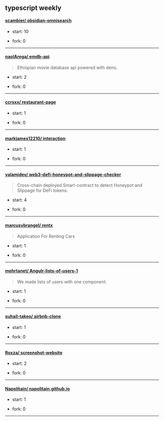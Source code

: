 ## typescript weekly

#### [scambier/ obsidian-omnisearch](https://github.com/scambier/obsidian-omnisearch)
>  
+ start: 10
+ fork: 0
---
#### [naolArega/ emdb-api](https://github.com/naolArega/emdb-api)
>  Ethiopian movie database api powered with deno.
+ start: 2
+ fork: 0
---
#### [ccrsxx/ restaurant-page](https://github.com/ccrsxx/restaurant-page)
>  
+ start: 1
+ fork: 0
---
#### [markjames12210/ interaction](https://github.com/markjames12210/interaction)
>  
+ start: 1
+ fork: 0
---
#### [valamidev/ web3-defi-honeypot-and-slippage-checker](https://github.com/valamidev/web3-defi-honeypot-and-slippage-checker)
>  Cross-chain deployed Smart-contract to detect Honeypot and Slippage for DeFi tokens. 
+ start: 4
+ fork: 0
---
#### [marcusvbrangel/ rentx](https://github.com/marcusvbrangel/rentx)
>  Application For Renting Cars
+ start: 1
+ fork: 0
---
#### [mehrtanet/ Angulr-lists-of-users-1](https://github.com/mehrtanet/Angulr-lists-of-users-1)
>  We made lists of users with one component.
+ start: 1
+ fork: 0
---
#### [suhail-takeo/ airbnb-clone](https://github.com/suhail-takeo/airbnb-clone)
>  
+ start: 1
+ fork: 0
---
#### [Roxza/ screenshot-website](https://github.com/Roxza/screenshot-website)
>  
+ start: 2
+ fork: 0
---
#### [Napolitain/ napolitain.github.io](https://github.com/Napolitain/napolitain.github.io)
>  
+ start: 1
+ fork: 0
---